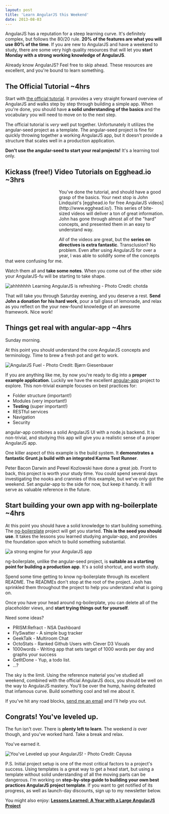 ```yaml
---
layout: post
title: 'Learn AngularJS this Weekend'
date: 2013-08-03
---
```


AngularJS has a reputation for a steep learning curve. It's definitely complex, but follows the 80/20 rule. **20% of the features are what you will use 80% of the time**. If you are new to AngularJS and have a weekend to study, there are some very high quality resources that will let you **start Monday with a strong working knowledge of AngularJS**.

Already know AngularJS? Feel free to skip ahead. These resources are excellent, and you're bound to learn something.

## The Official Tutorial ~4hrs

Start with [the official tutorial](http://docs.angularjs.org/tutorial). It provides a very straight forward overview of AngularJS and walks step by step through building a simple app. When you're done, you should have **a solid understanding of the basics** and the vocabulary you will need to move on to the next step.

The official tutorial is _very_ well put together. Unfortunately it utilizes the angular-seed project as a template. The angular-seed project is fine for quickly throwing together a working AngularJS app, but it doesn't provide a structure that scales well in a production application.

**Don't use the angular-seed to start your real projects!** It's a learning tool only.

## Kickass (**free!**) Video Tutorials on Egghead.io ~3hrs

<div style="float: left; padding:10px;"><a class="nofancybox" href="http://egghead.io"><div style=" height: 191px; width: 150px; background-image: url(/images/egghead_logo.png);"></div></a></div>You've done the tutorial, and should have a good grasp of the basics. Your next stop is John Lindquist's [egghead.io for free AngularJS videos](http://www.egghead.io/). This series of bite-sized videos will deliver a ton of great information. John has gone through almost all of the "hard" concepts, and presented them in an easy to understand way.

_All_ of the videos are great, but the **series on directives is extra fantastic**. Transclusion? No problem. Even after using AngularJS for over a year, I was able to solidify some of the concepts that were confusing for me.

Watch them all and **take some notes**. When you come out of the other side your AngularJS-fu will be starting to take shape.

![ahhhhhhh Learning AngularJS is refreshing - Photo Credit: chotda](/images/lemonade.jpg)

That will take you through Saturday evening, and you deserve a rest. **Send John a donation for his hard work**, pour a tall glass of lemonade, and relax as you reflect on the your new-found knowledge of an awesome framework. Nice work!

## Things get real with angular-app ~4hrs

Sunday morning.

At this point you should understand the core AngularJS concepts and terminology. Time to brew a fresh pot and get to work.

![AngularJS Fuel - Photo Credit: Bjørn Giesenbauer](/images/french_press.jpg)

If you are anything like me, by now you're ready to dig into a **proper example application**. Luckily we have the excellent [angular-app](https://github.com/angular-app/angular-app) project to explore. This non-trivial example focuses on best practices for:

- Folder structure (important!)
- Modules (very important!)
- **Testing** (super important!)
- RESTful services
- Navigation
- Security

angular-app combines a solid AngularJS UI with a node.js backend. It is non-trivial, and studying this app will give you a realistic sense of a proper AngularJS app.

One killer aspect of this example is the build system. It **demonstrates a fantastic Grunt.js build with an integrated Karma Test Runner**.

Peter Bacon Darwin and Pewel Kozlowski have done a great job. Front to back, this project is worth your study time. You could spend several days investigating the nooks and crannies of this example, but we've only got the weekend. Set angular-app to the side for now, but keep it handy. It will serve as valuable reference in the future.

## Start building your own app with ng-boilerplate ~4hrs

At this point you should have a solid knowledge to start building something. The [ng-boilerplate](https://github.com/joshdmiller/ng-boilerplate) project will get you started. **This is the seed you should use**. It takes the lessons you learned studying angular-app, and provides the foundation upon which to build something substantial.

![a strong engine for your AngularJS app](/images/engine.jpg)

ng-boilerplate, unlike the angular-seed project, is **suitable as a starting point for building a production app**. It's a solid shortcut, and worth study.

Spend some time getting to know ng-boilerplate through its excellent README. The READMEs don't stop at the root of the project. Josh has sprinkled them throughout the project to help you understand what is going on.

Once you have your head around ng-boilerplate, you can delete all of the placeholder views, and **start trying things out for yourself**.

Need some ideas?

- PRISM:Refract - NSA Dashboard
- FlySwatter - A simple bug tracker
- GeekTalk - Multiroom Chat
- OctoStats - Ranked Github Users with Clever D3 Visuals
- 1000words - Writing app that sets target of 1000 words per day and graphs your success
- GetItDone - Yup, a todo list.
- ...?

The sky is the limit. Using the reference material you've studied all weekend, combined with the official AngularJS docs, you should be well on the way to AngularJS mastery. You'll be over the hump, having defeated that infamous curve. Build something cool and tell me about it.

If you've hit any road blocks, [send me an email](https://mail.google.com/mail/?view=cm&fs=1&tf=1&to=joelhooks@gmail.com&su=Hello,%can%I%20get%20some%20help?) and I'll help you out.

## Congrats! You've leveled up.

The fun isn't over. There is **plenty left to learn**. The weekend _is_ over though, and you've worked hard. Take a break and relax.

You've earned it.

![You've Leveled up your AngularJS! - Photo Credit: Cayusa](/images/yellow_belt.jpg)

P.S. Initial project setup is one of the most critical factors to a project's success. Using templates is a great way to get a head start, but using a template without solid understanding of all the moving parts can be dangerous. I'm working on **step-by-step guide to building your own best practices AngularJS project template**. If you want to get notified of its progress, as well as launch-day discounts, sign up to my newsletter below.

You might also enjoy: <a href="http://joelhooks.com/blog/2013/05/22/lessons-learned-kicking-off-an-angularjs-project/"><strong>Lessons Learned: A Year with a Large AngularJS Project</strong></a>
